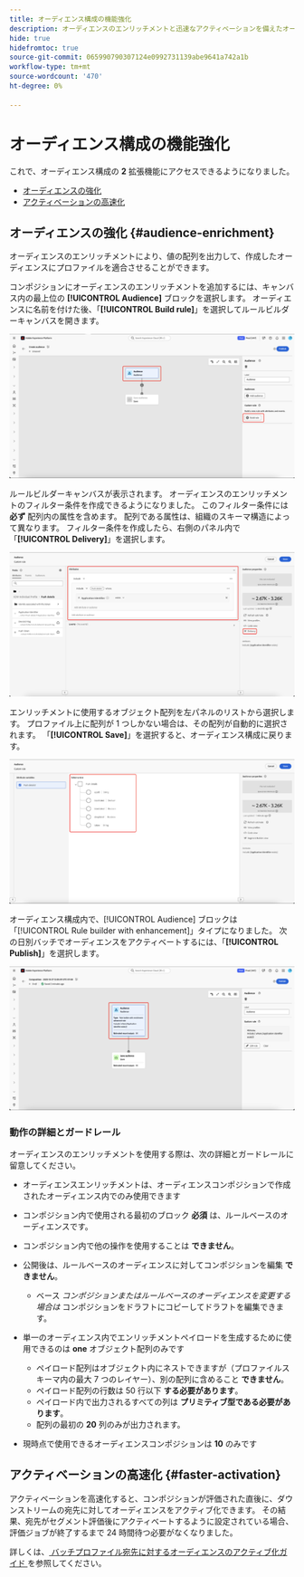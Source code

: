 ```yaml
---
title: オーディエンス構成の機能強化
description: オーディエンスのエンリッチメントと迅速なアクティベーションを備えたオーディエンスコンポジションに加えられた機能強化について説明します。
hide: true
hidefromtoc: true
source-git-commit: 065990790307124e0992731139abe9641a742a1b
workflow-type: tm+mt
source-wordcount: '470'
ht-degree: 0%

---
```



# オーディエンス構成の機能強化

これで、オーディエンス構成の **2** 拡張機能にアクセスできるようになりました。

- [オーディエンスの強化](#audience-enrichment)
- [アクティベーションの高速化](#faster-activation)

## オーディエンスの強化 {#audience-enrichment}

オーディエンスのエンリッチメントにより、値の配列を出力して、作成したオーディエンスにプロファイルを適合させることができます。

コンポジションにオーディエンスのエンリッチメントを追加するには、キャンバス内の最上位の **[!UICONTROL Audience]** ブロックを選択します。 オーディエンスに名前を付けた後、「**[!UICONTROL Build rule]**」を選択してルールビルダーキャンバスを開きます。

![ オーディエンスブロックがハイライト表示され、「ルールを作成」ボタンも表示されています。](/help/segmentation/images/ui/composition-enhancements/select-build-rule.png)

ルールビルダーキャンバスが表示されます。 オーディエンスのエンリッチメントのフィルター条件を作成できるようになりました。 このフィルター条件には **必ず** 配列内の属性を含めます。 配列である属性は、組織のスキーマ構造によって異なります。 フィルター条件を作成したら、右側のパネル内で「**[!UICONTROL Delivery]**」を選択します。

![ ルールビルダーキャンバスは、エンリッチメントを許可するオーディエンスの例を示しています。 「配信」ボタンもハイライト表示されます。](/help/segmentation/images/ui/composition-enhancements/view-delivery.png)

エンリッチメントに使用するオブジェクト配列を左パネルのリストから選択します。 プロファイル上に配列が 1 つしかない場合は、その配列が自動的に選択されます。 「**[!UICONTROL Save]**」を選択すると、オーディエンス構成に戻ります。

<!-- , as well as the fields you want to be used in the enrichment. -->

![ エンリッチメントツリーのスキーマツリーが表示されます。](/help/segmentation/images/ui/composition-enhancements/view-schema-tree.png)

オーディエンス構成内で、[!UICONTROL Audience] ブロックは「[!UICONTROL Rule builder with enhancement]」タイプになりました。 次の日別バッチでオーディエンスをアクティベートするには、「**[!UICONTROL Publish]**」を選択します。

![ オーディエンス ブロックがハイライト表示され、エンリッチメントを含むオーディエンスが追加されたことを示しています。](/help/segmentation/images/ui/composition-enhancements/rule-builder-with-enrichment.png)

### 動作の詳細とガードレール

オーディエンスのエンリッチメントを使用する際は、次の詳細とガードレールに留意してください。

- オーディエンスエンリッチメントは、オーディエンスコンポジションで作成されたオーディエンス内でのみ使用できます
- コンポジション内で使用される最初のブロック **必須** は、ルールベースのオーディエンスです。
- コンポジション内で他の操作を使用することは **できません**。
- 公開後は、ルールベースのオーディエンスに対してコンポジションを編集 **できません**。

   - ベース *コンポジションまたはルールベースのオーディエンスを変更する場合は* コンポジションをドラフトにコピーしてドラフトを編集できます。

- 単一のオーディエンス内でエンリッチメントペイロードを生成するために使用できるのは **one** オブジェクト配列のみです

   - ペイロード配列はオブジェクト内にネストできますが（プロファイルスキーマ内の最大 7 つのレイヤー）、別の配列に含めること **できません**。
   - ペイロード配列の行数は 50 行以下 **する必要があります**。
   - ペイロード内で出力されるすべての列は **プリミティブ型である必要があります**。
   - 配列の最初の **20** 列のみが出力されます。

- 現時点で使用できるオーディエンスコンポジションは **10** のみです

## アクティベーションの高速化 {#faster-activation}

アクティベーションを高速化すると、コンポジションが評価された直後に、ダウンストリームの宛先に対してオーディエンスをアクティブ化できます。 その結果、宛先がセグメント評価後にアクティベートするように設定されている場合、評価ジョブが終了するまで 24 時間待つ必要がなくなりました。

詳しくは、[ バッチプロファイル宛先に対するオーディエンスのアクティブ化ガイド ](/help/destinations/ui/activate-batch-profile-destinations.md#export-full-files) を参照してください。

